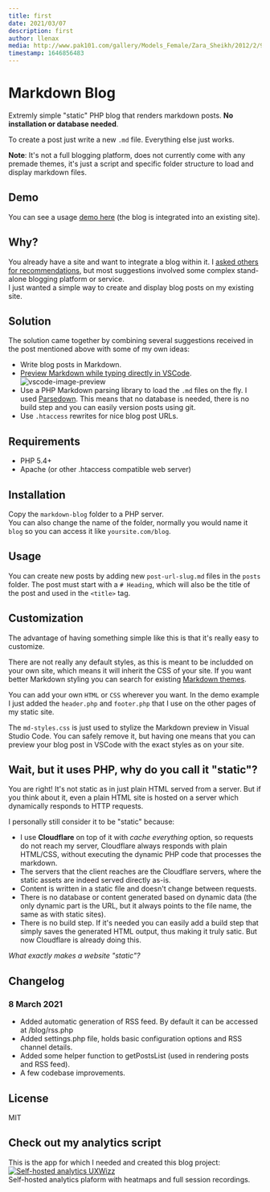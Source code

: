 ```yaml
---
title: first
date: 2021/03/07
description: first
author: llenax
media: http://www.pak101.com/gallery/Models_Female/Zara_Sheikh/2012/2/9/Zara_Sheikh_picjpg_26_tqxiv_Pak101(dot)com.jpg
timestamp: 1646856483
---
```


# Markdown Blog
Extremly simple "static" PHP blog that renders markdown posts. **No installation or database needed**.

To create a post just write a new `.md` file. Everything else just works.

**Note**: It's not a full blogging platform, does not currently come with any premade themes, it's just a script and specific folder structure to load and display markdown files.

## Demo
You can see a usage [demo here](https://www.uxwizz.com/blog) (the blog is integrated into an existing site).

## Why?
You already have a site and want to integrate a blog within it.
I [asked others for recommendations](https://www.indiehackers.com/post/is-there-any-tool-to-create-static-blog-posts-0e88ebc949), but most suggestions involved some complex stand-alone blogging platform or service.  
I just wanted a simple way to create and display blog posts on my existing site.

## Solution
The solution came together by combining several suggestions received in the post mentioned above with some of my own ideas:
 * Write blog posts in Markdown.
 * [Preview Markdown while typing directly in VSCode](https://code.visualstudio.com/docs/languages/markdown).
 ![vscode-image-preview](https://code.visualstudio.com/assets/docs/languages/Markdown/preview-scroll-sync.gif)
 * Use a PHP Markdown parsing library to load the `.md` files on the fly. I used [Parsedown](https://github.com/erusev/parsedown). This means that no database is needed, there is no build step and you can easily version posts using git.
 * Use `.htaccess` rewrites for nice blog post URLs.

## Requirements

* PHP 5.4+
* Apache (or other .htaccess compatible web server)

## Installation
Copy the `markdown-blog` folder to a PHP server.  
You can also change the name of the folder, normally you would name it `blog` so you can access it like `yoursite.com/blog`.

## Usage
You can create new posts by adding new `post-url-slug.md` files in the `posts` folder.
The post must start with a `# Heading`, which will also be the title of the post and used in the `<title>` tag.

## Customization
The advantage of having something simple like this is that it's really easy to customize.

There are not really any default styles, as this is meant to be includded on your own site, which means it will inherit the CSS of your site. If you want better Markdown styling you can search for existing [Markdown themes](https://github.com/jasonm23/markdown-css-themes).

You can add your own `HTML` or `CSS` wherever you want. In the demo example I just added the `header.php` and `footer.php` that I use on the other pages of my static site.

The `md-styles.css` is just used to stylize the Markdown preview in Visual Studio Code. You can safely remove it, but having one means that you can preview your blog post in VSCode with the exact styles as on your site.

## Wait, but it uses PHP, why do you call it "static"?
You are right! It's not static as in just plain HTML served from a server.
But if you think about it, even a plain HTML site is hosted on a server which dynamically responds to HTTP requests.

I personally still consider it to be "static" because:

* I use **Cloudflare** on top of it with *cache everything* option, so requests do not reach my server, Cloudflare always responds with plain HTML/CSS, without executing the dynamic PHP code that processes the markdown.
* The servers that the client reaches are the Cloudflare servers, where the static assets are indeed served directly as-is.
* Content is written in a static file and doesn't change between requests.
* There is no database or content generated based on dynamic data (the only dynamic part is the URL, but it always points to the file name, the same as with static sites).
* There is no build step. If it's needed you can easily add a build step that simply saves the generated HTML output, thus making it truly satic. But now Cloudflare is already doing this.

*What exactly makes a website "static"?*

## Changelog

### 8 March 2021
- Added automatic generation of RSS feed. By default it can be accessed at /blog/rss.php
- Added settings.php file, holds basic configuration options and RSS channel details.
- Added some helper function to getPostsList (used in rendering posts and RSS feed).
- A few codebase improvements.

## License
MIT

## Check out my analytics script
This is the app for which I needed and created this blog project:  
[![Self-hosted analytics UXWizz](https://www.uxwizz.com/img/uxwizz_logo.png)](https://www.uxwizz.com/)  
Self-hosted analytics plaform with heatmaps and full session recordings.